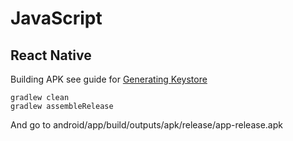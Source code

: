 # JavaScript #
## React Native ##

Building APK see guide for [Generating Keystore](https://reactnative.dev/docs/signed-apk-android)
```
gradlew clean
gradlew assembleRelease
```
And go to android/app/build/outputs/apk/release/app-release.apk
